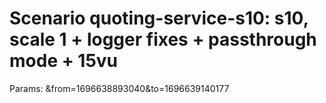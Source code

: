 # Scenario quoting-service-s10: s10, scale 1 + logger fixes + passthrough mode + 15vu
Params: &from=1696638893040&to=1696639140177

